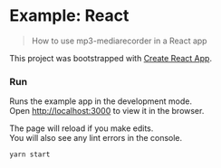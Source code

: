 # Example: React

> How to use mp3-mediarecorder in a React app

This project was bootstrapped with [Create React App](https://github.com/facebook/create-react-app).

### Run

Runs the example app in the development mode.<br />
Open [http://localhost:3000](http://localhost:3000) to view it in the browser.

The page will reload if you make edits.<br />
You will also see any lint errors in the console.

```shell
yarn start
```

